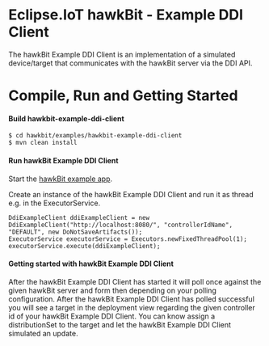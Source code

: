 # Eclipse.IoT hawkBit - Example DDI Client 

The hawkBit Example DDI Client is an implementation of a simulated device/target that communicates with the hawkBit server via the DDI API.  

# Compile, Run and Getting Started

#### Build hawkbit-example-ddi-client

```
$ cd hawkbit/examples/hawkbit-example-ddi-client
$ mvn clean install
```

#### Run hawkBit Example DDI Client

Start the [hawkBit example app](../hawkbit-example-app).

Create an instance of the hawkBit Example DDI Client and run it as thread e.g. in the ExecutorService.

```
DdiExampleClient ddiExampleClient = new DdiExampleClient("http://localhost:8080/", "controllerIdName", "DEFAULT", new DoNotSaveArtifacts());
ExecutorService executorService = Executors.newFixedThreadPool(1);
executorService.execute(ddiExampleClient);
```

#### Getting started with hawkBit Example DDI Client

After the hawkBit Example DDI Client has started it will poll once against the given hawkBit server and form then depending on your polling configuration. After the hawkBit Example DDI Client has polled successful you will see a target in the deployment view regarding the given controller id of your hawkBit Example DDI Client. You can know assign a distributionSet to the target and let the hawkBit Example DDI Client simulated an update. 

